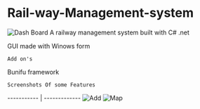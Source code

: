 # Rail-way-Management-system

![Dash Board](https://github.com/Bekidelta4/Rail-way-Management-system/blob/master/uiSucks/Screenshot/Screenshot%201.png)
A railway management system built with C# .net

  GUI made with Winows form
  
    Add on's
   Bunifu framework
    
   
   
    Screenshots Of some Features
    
----------- | -------------
![Add](https://github.com/Bekidelta4/Rail-way-Management-system/blob/master/uiSucks/Screenshot/Screenshot%203.png)
![Map](https://github.com/Bekidelta4/Rail-way-Management-system/blob/master/uiSucks/Screenshot/Screenshot%204.png)
